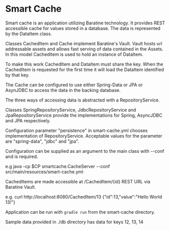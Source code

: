 # Smart Cache

Smart cache is an application utilizing Baratine technology. It provides REST 
accessible cache for values stored in a database. The data is represented by 
the DataItem class. 

Classes CachedItem and Cache implement Baratine's Vault. Vault hosts url addressable
assets and allows fast serving of data contained in the Assets. In this model
CachedItem is used to hold an instance of DataItem. 

To make this work CachedItem and DataItem must share the key. When the CachedItem 
is requested for the first time it will load the DataItem identified by that key. 

The Cache can be configured to use either Spring-Data or JPA or AsynJDBC to access 
the data in the backing database. 

The three ways of accessing data is abstracted with a RepositoryService. 

Classes SpringRepositoryService, JdbcRepositoryService and JpaRepositoryService
provide the implementations for Spring, AsyncJDBC and JPA respectively.

Configuration parameter "persistence" in smart-cache.yml chooses implementation of
RepositoryService. Acceptable values for the parameter are "spring-data", "jdbc" 
and "jpa".

Configuration can be supplied as an argument to the main class with --conf <file>
and is required.

e.g java -cp $CP smartcache.CacheServer --conf src/main/resources/smart-cache.yml

CachedItems are made accessible at /CachedItem/{id} REST URL via Baratine Vault.

e.g. curl http://localhost:8080/CachedItem/13
{"id":13,"value":"Hello World 13!"}

Application can be run with `gradle run` from the smart-cache directory.

Sample data provided in ./db directory has data for keys 12, 13, 14
